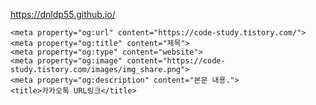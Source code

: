 https://dnldp55.github.io/


>><head>
    <meta property="og:url" content="https://code-study.tistory.com/">
    <meta property="og:title" content="제목">
    <meta property="og:type" content="website">
    <meta property="og:image" content="https://code-study.tistory.com/images/img_share.png">
    <meta property="og:description" content="본문 내용.">
    <title>카카오톡 URL링크</title>
</head>

